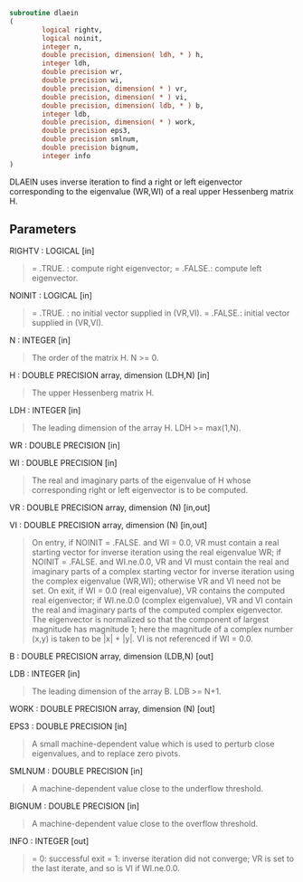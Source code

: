 ```fortran
subroutine dlaein
(
        logical rightv,
        logical noinit,
        integer n,
        double precision, dimension( ldh, * ) h,
        integer ldh,
        double precision wr,
        double precision wi,
        double precision, dimension( * ) vr,
        double precision, dimension( * ) vi,
        double precision, dimension( ldb, * ) b,
        integer ldb,
        double precision, dimension( * ) work,
        double precision eps3,
        double precision smlnum,
        double precision bignum,
        integer info
)
```

DLAEIN uses inverse iteration to find a right or left eigenvector
corresponding to the eigenvalue (WR,WI) of a real upper Hessenberg
matrix H.

## Parameters
RIGHTV : LOGICAL [in]
> = .TRUE. : compute right eigenvector;
> = .FALSE.: compute left eigenvector.

NOINIT : LOGICAL [in]
> = .TRUE. : no initial vector supplied in (VR,VI).
> = .FALSE.: initial vector supplied in (VR,VI).

N : INTEGER [in]
> The order of the matrix H.  N >= 0.

H : DOUBLE PRECISION array, dimension (LDH,N) [in]
> The upper Hessenberg matrix H.

LDH : INTEGER [in]
> The leading dimension of the array H.  LDH >= max(1,N).

WR : DOUBLE PRECISION [in]

WI : DOUBLE PRECISION [in]
> The real and imaginary parts of the eigenvalue of H whose
> corresponding right or left eigenvector is to be computed.

VR : DOUBLE PRECISION array, dimension (N) [in,out]

VI : DOUBLE PRECISION array, dimension (N) [in,out]
> On entry, if NOINIT = .FALSE. and WI = 0.0, VR must contain
> a real starting vector for inverse iteration using the real
> eigenvalue WR; if NOINIT = .FALSE. and WI.ne.0.0, VR and VI
> must contain the real and imaginary parts of a complex
> starting vector for inverse iteration using the complex
> eigenvalue (WR,WI); otherwise VR and VI need not be set.
> On exit, if WI = 0.0 (real eigenvalue), VR contains the
> computed real eigenvector; if WI.ne.0.0 (complex eigenvalue),
> VR and VI contain the real and imaginary parts of the
> computed complex eigenvector. The eigenvector is normalized
> so that the component of largest magnitude has magnitude 1;
> here the magnitude of a complex number (x,y) is taken to be
> |x| + |y|.
> VI is not referenced if WI = 0.0.

B : DOUBLE PRECISION array, dimension (LDB,N) [out]

LDB : INTEGER [in]
> The leading dimension of the array B.  LDB >= N+1.

WORK : DOUBLE PRECISION array, dimension (N) [out]

EPS3 : DOUBLE PRECISION [in]
> A small machine-dependent value which is used to perturb
> close eigenvalues, and to replace zero pivots.

SMLNUM : DOUBLE PRECISION [in]
> A machine-dependent value close to the underflow threshold.

BIGNUM : DOUBLE PRECISION [in]
> A machine-dependent value close to the overflow threshold.

INFO : INTEGER [out]
> = 0:  successful exit
> = 1:  inverse iteration did not converge; VR is set to the
> last iterate, and so is VI if WI.ne.0.0.
